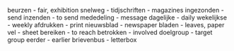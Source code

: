 beurzen - fair, exhibition 
snelweg - 
tidjschriften - magazines
ingezonden - send
inzenden - to send
mededeling - message
dagelijke - daily
wekelijkse - weekly
afdrukken - print
nieuwsblad - newspaper
bladen - leaves, paper
vel - sheet
bereiken - to reach
betrokken - involved
doelgroup - target group
eerder - earlier
brievenbus - letterbox